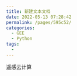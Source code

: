 ```yaml
---
title: 新建文本文档
date: 2022-05-13 07:28:42
permalink: /pages/595c52/
categories:
  - GEE
  - Python
tags:
  - 
---
```

遥感云计算
